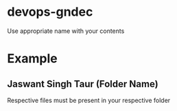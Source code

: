 # devops-gndec
Use appropriate name with your contents

# Example
## Jaswant Singh Taur (Folder Name)
Respective files must be present in your respective folder
